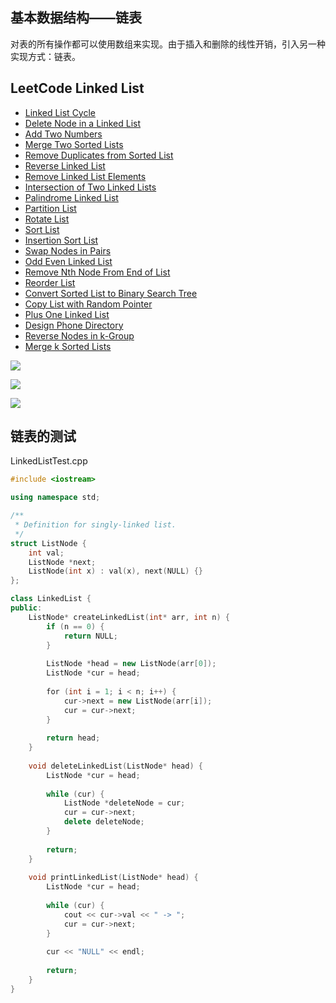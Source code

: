 ## 基本数据结构——链表

对表的所有操作都可以使用数组来实现。由于插入和删除的线性开销，引入另一种实现方式：链表。

## LeetCode Linked List

* [Linked List Cycle](https://github.com/steveLauwh/Data-Structures-And-Algorithms/tree/master/Linked%20List/Linked%20List%20Cycle)
* [Delete Node in a Linked List](https://github.com/steveLauwh/Data-Structures-And-Algorithms/tree/master/Linked%20List/Delete%20Node%20in%20a%20Linked%20List)
* [Add Two Numbers](https://github.com/steveLauwh/Data-Structures-And-Algorithms/tree/master/Linked%20List/Add%20Two%20Numbers)
* [Merge Two Sorted Lists](https://github.com/steveLauwh/Data-Structures-And-Algorithms/tree/master/Linked%20List/Merge%20Two%20Sorted%20Lists)
* [Remove Duplicates from Sorted List](https://github.com/steveLauwh/Data-Structures-And-Algorithms/tree/master/Linked%20List/Remove%20Duplicates%20from%20Sorted%20List)
* [Reverse Linked List](https://github.com/steveLauwh/Data-Structures-And-Algorithms/tree/master/Linked%20List/Reverse%20Linked%20List)
* [Remove Linked List Elements](https://github.com/steveLauwh/Data-Structures-And-Algorithms/tree/master/Linked%20List/Remove%20Linked%20List%20Elements)
* [Intersection of Two Linked Lists](https://github.com/steveLauwh/Data-Structures-And-Algorithms/tree/master/Linked%20List/Intersection%20of%20Two%20Linked%20Lists)
* [Palindrome Linked List](https://github.com/steveLauwh/Data-Structures-And-Algorithms/tree/master/Linked%20List/Palindrome%20Linked%20List)
* [Partition List](https://github.com/steveLauwh/Data-Structures-And-Algorithms/tree/master/Linked%20List/Partition%20List)
* [Rotate List](https://github.com/steveLauwh/Data-Structures-And-Algorithms/tree/master/Linked%20List/Rotate%20List)
* [Sort List](https://github.com/steveLauwh/Data-Structures-And-Algorithms/tree/master/Linked%20List/Sort%20List)
* [Insertion Sort List](https://github.com/steveLauwh/Data-Structures-And-Algorithms/tree/master/Linked%20List/Insertion%20Sort%20List)
* [Swap Nodes in Pairs](https://github.com/steveLauwh/Data-Structures-And-Algorithms/tree/master/Linked%20List/Swap%20Nodes%20in%20Pairs)
* [Odd Even Linked List ](https://github.com/steveLauwh/Data-Structures-And-Algorithms/tree/master/Linked%20List/Odd%20Even%20Linked%20List)
* [Remove Nth Node From End of List](https://github.com/steveLauwh/Data-Structures-And-Algorithms/tree/master/Linked%20List/Remove%20Nth%20Node%20From%20End%20of%20List)
* [Reorder List](https://github.com/steveLauwh/Data-Structures-And-Algorithms/tree/master/Linked%20List/Reorder%20List)
* [Convert Sorted List to Binary Search Tree](https://github.com/steveLauwh/Data-Structures-And-Algorithms/tree/master/Linked%20List/Convert%20Sorted%20List%20to%20Binary%20Search%20Tree)
* [Copy List with Random Pointer](https://github.com/steveLauwh/Data-Structures-And-Algorithms/tree/master/Linked%20List/Copy%20List%20with%20Random%20Pointer)
* [Plus One Linked List](https://github.com/steveLauwh/Data-Structures-And-Algorithms/tree/master/Linked%20List/Plus%20One%20Linked%20List)
* [Design Phone Directory](https://github.com/steveLauwh/Data-Structures-And-Algorithms/tree/master/Linked%20List/Design%20Phone%20Directory)
* [Reverse Nodes in k-Group](https://github.com/steveLauwh/Data-Structures-And-Algorithms/tree/master/Linked%20List/Reverse%20Nodes%20in%20k-Group)
* [Merge k Sorted Lists](https://github.com/steveLauwh/Data-Structures-And-Algorithms/tree/master/Linked%20List/Merge%20k%20Sorted%20Lists)

![](https://github.com/steveLauwh/Data-Structures-And-Algorithms/raw/master/image/Linked%20List(I).PNG)

![](https://github.com/steveLauwh/Data-Structures-And-Algorithms/raw/master/image/Linked%20List(II).PNG)

![](https://github.com/steveLauwh/Data-Structures-And-Algorithms/raw/master/image/Linked%20List(III).PNG)

## 链表的测试

LinkedListTest.cpp
```cpp
#include <iostream>

using namespace std;

/**
 * Definition for singly-linked list.
 */
struct ListNode {
    int val;
    ListNode *next;
    ListNode(int x) : val(x), next(NULL) {}
};

class LinkedList {
public:
    ListNode* createLinkedList(int* arr, int n) {
        if (n == 0) {
            return NULL;
        }
       
        ListNode *head = new ListNode(arr[0]);
        ListNode *cur = head;
        
        for (int i = 1; i < n; i++) {
            cur->next = new ListNode(arr[i]);
            cur = cur->next;
        }
        
        return head;
    }
    
    void deleteLinkedList(ListNode* head) {
        ListNode *cur = head;
        
        while (cur) {
            ListNode *deleteNode = cur;
            cur = cur->next;
            delete deleteNode;
        }
        
        return;
    }
    
    void printLinkedList(ListNode* head) {
        ListNode *cur = head;
        
        while (cur) {
            cout << cur->val << " -> ";
            cur = cur->next;
        }
        
        cur << "NULL" << endl;
        
        return;
    }
}
```
